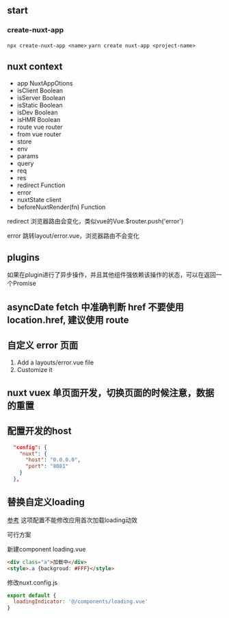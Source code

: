 ## start

### create-nuxt-app

`npx create-nuxt-app <name>`
`yarn create nuxt-app <project-name>`

## nuxt context

* app  NuxtAppOtions
* isClient Boolean
* isServer Boolean
* isStatic Boolean
* isDev Boolean
* isHMR Boolean
* route vue router
* from vue router
* store
* env
* params
* query
* req
* res
* redirect Function
* error
* nuxtState client
* beforeNuxtRender(fn) Function

redirect
浏览器路由会变化，类似vue的Vue.$router.push('error')

error
跳转layout/error.vue，浏览器路由不会变化

## plugins

如果在plugin进行了异步操作，并且其他组件强依赖该操作的状态，可以在返回一个Promise

## asyncDate fetch 中准确判断 href 不要使用 location.href, 建议使用 route

## 自定义 error 页面

1. Add a layouts/error.vue file
2. Customize it

## nuxt vuex 单页面开发，切换页面的时候注意，数据的重置

## 配置开发的host

```json
  "config": {
    "nuxt": {
      "host": "0.0.0.0",
      "port": "8081"
    }
  },

```

## 替换自定义loading

[参考](https://nuxtjs.org/guides/features/loading#using-a-custom-loading-component)
这项配置不能修改应用首次加载loading动效

可行方案

新建component  loading.vue

```html
<div class="a">加载中</div>
<style>.a {backgroud: #FFF}</style>
```

修改nuxt.config.js

```js
export default {
  loadingIndicator: '@/components/loading.vue'
}
```
